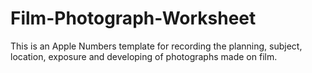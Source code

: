 # Film-Photograph-Worksheet
This is an Apple Numbers template for recording the planning, subject, location, exposure and developing of photographs made on film.
